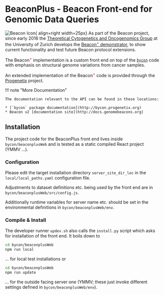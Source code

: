 # BeaconPlus - Beacon Front-end for Genomic Data Queries

![Beacon Icon](http://docs.progenetix.org/img/logo_beacon.png){ align=right width=25px} As part of the Beacon project, since early 2016 the [Theoretical Cytogenetics and Oncogenomics Group](http://info.baudisgroup.org) at the University of Zurich develops the
[Beacon<sup><span style="color: #d00;">+</span></sup> demonstrator](https://beaconplus.progenetix.org/),
to show current functionality and test future Beacon protocol extensions.

The Beacon<sup><span style="color: #d00;">+</span></sup> implementation is a
custom front end on top of the [`bycon`](http://bycon.progenetix.org)
code with emphasis on structural genome variations from cancer samples.

An extended implementation of the Beacon<sup><span style="color: #d00;">+</span></sup> code is provided through the [Progenetix](https://progenetix.org) project.

!!! note "More Documentation"

    The documentation relevant to the API can be found in these locations:

    * [`bycon` package documentation](http://bycon.progenetix.org)
    * Beacon v2 [documentation site](http://docs.genomebeacons.org)

## Installation

The project code for the BeaconPlus front end lives inside `bycon/beaconplusWeb`
and is tested as a static compiled React project (YMMV ...).

### Configuration

Please edit the target installation directory `server_site_dir_loc` in the
`local/local_paths.yaml` configuration file.

Adjustments to dataset definitions etc. being used by the front end are in
`bycon/beaconplusWeb/src/config.js`.

Additionally runtime variables for server name etc. should be set in the environmental
definitions in `bycon/beaconplusWeb/env`.

### Compile & Install

The developer runner `updev.sh` also calls the `install.py` script which asks
for installation of the front end. It boils down to

```bash
cd bycon/beaconplusWeb
npm run local
```
... for local test installations or 

```bash
cd bycon/beaconplusWeb
npm run update
```
... for the outside facing server one (YMMV; these just invoke different settings
defined in `bycon/beaconplusWeb/env`).